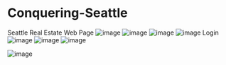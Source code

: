 # Conquering-Seattle
Seattle Real Estate Web Page
![image](https://user-images.githubusercontent.com/98727536/174511282-694817ee-ed37-470c-9c87-5d3d8d8de8d1.png)
![image](https://user-images.githubusercontent.com/98727536/174511142-d4fefb73-6696-4475-b68d-989a87e5cac5.png)
![image](https://user-images.githubusercontent.com/98727536/174511195-47d25dda-ffb5-45fa-9556-d56db817e18c.png)
![image](https://user-images.githubusercontent.com/98727536/174511223-4ace2f0a-c43c-4553-b0c7-9fa56dad0f8c.png)
Login
![image](https://user-images.githubusercontent.com/98727536/174511381-5a0645a5-8afa-4dca-bd65-2a3c8b42cdf7.png)
![image](https://user-images.githubusercontent.com/98727536/174511448-5fd880c2-e5fd-4d5e-bfa0-19780075f30e.png)
![image](https://user-images.githubusercontent.com/98727536/174511568-ba6a6be1-77d0-4879-b510-f76be9ab8663.png)

![image](https://user-images.githubusercontent.com/98727536/174511477-32205716-165e-4f66-a0c2-5f8ac005bd6b.png)
